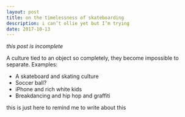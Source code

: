 ```yaml
---
layout: post
title: on the timelessness of skateboarding
description: i can’t ollie yet but I’m trying
date: 2017-10-13
---
```


*this post is incomplete*

A culture tied to an object so completely, they become impossible to separate. Examples:

- A skateboard and skating culture
- Soccer ball?
- iPhone and rich white kids
- Breakdancing and hip hop and graffiti

this is just here to remind me to write about this